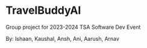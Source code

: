 # TravelBuddyAI

Group project for 2023-2024 TSA Software Dev Event

By: Ishaan, Kaushal, Ansh, Ani, Aarush, Arnav 